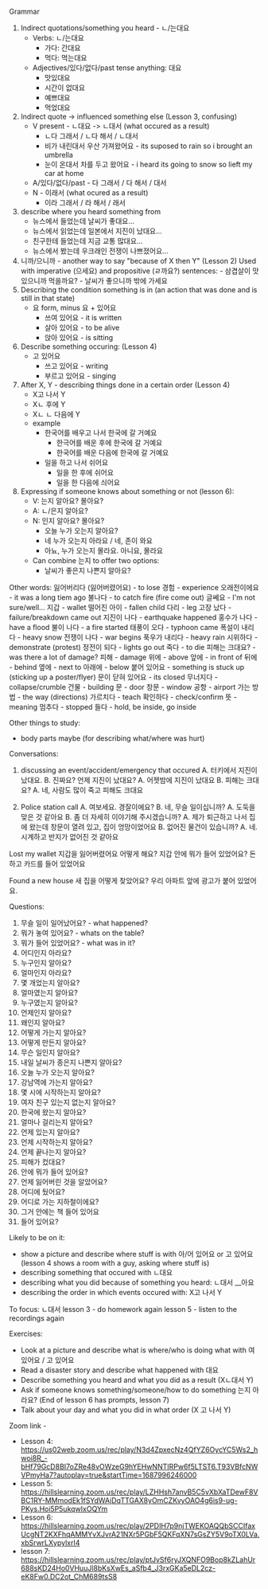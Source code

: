 Grammar
1. Indirect quotations/something you heard - ㄴ/는대요
    - Verbs: ㄴ/는대요
        - 가다: 간대요
        - 먹다: 먹는대요
    - Adjectives/있다/없다/past tense anything: 대요
        - 맛있대요
        - 시간이 없대요
        - 예쁘대요
        - 먹었대요
2. Indirect quote -> influenced something else (Lesson 3, confusing)
    - V present - ㄴ대요 -> ㄴ대서 (what occured as a result)
        - ㄴ다 그래서 / ㄴ다 해서 / ㄴ대서
        - 비가 내린대서 우산 가져왔어요 - its suposed to rain so i brought an umbrella
        - 눈이 온대서 차를 두고 왔어요 - i heard its going to snow so lieft my car at home
    - A/있다/없다/past - 다 그래서 / 다 해서 / 대서
    - N - 이래서 (what ocured as a result)
        - 이라 그래서 / 라 해서 / 래서
3. describe where you heard something from
    - 뉴스에서 들었는데 날씨가 좋대요...
    - 뉴스에서 읽었는데 일본에서 지진이 났대요...
    - 친구한테 들었는데 지금 교통 많대요...
    - 뉴스에서 봤는데 우크래인 전쟁이 나쁘졌어요...
4. 니까/으니까 - another way to say "because of X then Y" (Lesson 2)
    Used with imperative (으세요) and propositive (ㄹ까요?) sentences:
        - 삼겹살이 맛있으니까 먹을까요?
        - 날씨가 좋으니까 밖에 가세요
5. Describing the condition something is in (an action that was done and is still in that state)
    - 요 form, minus 요 + 있어요
        - 쓰여 있어요 - it is written
        - 살아 있어요 - to be alive
        - 앉아 있어요 - is sitting 
6. Describe something occuring: (Lesson 4)
    - 고 있어요
        - 쓰고 있어요 - writing
        - 부르고 있어요 - singing
7. After X, Y - describing things done in a certain order (Lesson 4)
    - X고 나서 Y
    - Xㄴ 후에 Y
    - Xㄴ ㄴ 다음에 Y
    - example
        - 한국어를 배우고 나서 한국에 갈 거예요
            - 한극어를 배운 후에 한국에 갈 거예요
            - 한국어를 배운 다음에 한국에 갈 거예요
        - 일을 하고 나서 쉬어요
            - 일을 한 후에 쉬어요
            - 일을 한 다음에 싀어요
6. Expressing if someone knows about something or not (lesson 6):
    - V: 는지 알아요? 몰아요?
    - A: ㄴ/은지 알아요?
    - N: 인지 알아요? 몰아요?
        - 오늘 누가 오는지 알아요?
        - 네 누가 오는지 아라요 / 네, 존이 와요
        - 아뇨, 누가 오는지 몰라요. 아니요, 몰라요
    - Can combine 는지 to offer two options:
        - 날씨가 좋은지 나쁜지 알아요?


Other words:
잃어버리다 (잃어버렸어요) - to lose
경험 - experience
오래전이에요 - it was a long tiem ago
불나다 - to catch fire (fire come out)
글쎄요 - I'm not sure/well...
지갑 - wallet
떨어진 아이 - fallen child
다리 - leg
고장 났다 - failure/breakdown came out
지진이 나다 - earthquake happened
홍수가 나다 - have a flood
불이 나다 - a fire started
태풍이 오다 - typhoon came
폭설이 내리다 - heavy snow
전쟁이 나다 - war begins
푹우가 내리다 - heavy rain
시위하다 - demonstrate (protest)
정전이 되다 - lights go out
죽다 - to die
피해는 크대요? - was there a lot of damage?
피해 - damage
위에 - above
앞에 - in front of
뒤에 - behind
옆에 - next to
아래에 - below
붙어 있어요 - something is stuck up (sticking up a poster/flyer)
문이 닫혀 있어요 - its closed
무너지다 - collapse/crumble
건물 - building
문 - door
창문 - window
공항 - airport
가는 방법 - the way (directions)
가르치다 - teach
확인하다 - check/confirm
뜻 - meaning
멈추다 - stopped
들다 - hold, be inside, go inside

Other things to study:
- body parts maybe (for describing what/where was hurt)

Conversations:
1. discussing an event/accident/emergency that occured
A. 터키에서 지진이 났대요.
B. 진짜요? 언제 지진이 났대요?
A. 어젯밤에 지진이 났대요
B. 피해는 크대요?
A. 네, 사람도 많이 죽고 피해도 크대요

2. Police station call
A. 여보세요. 경잘이에요?
B. 네, 무슬 일이십니까?
A. 도둑을 맞은 것 같아요
B. 좀 더 자세히 이야기해 주시겠습니까?
A. 제가 퇴근하고 나서 집에 왔는데 창문이 열려 있고, 집이 엉망이었어요
B. 없어진 물건이 있습니까?
A. 네. 시계하고 반지가 없어진 것 같아요

Lost my wallet
지갑을 잃어버렸어요
어떻게 해요? 지갑 안에 뭐가 들어 있었어요?
돈하고 카드를 들어 있었어요

Found a new house
새 집을 어떻게 찾았어요? 
우리 아파트 앞에 광고가 붙어 있었어요.



Questions:
1. 무슬 일이 일어났어요? - what happened?
2. 뭐가 놓여 있어요? - whats on the table?
3. 뭐가 들어 있었어요? - what was in it?
4. 어디인지 아라요?
5. 누구인지 알아요?
6. 얼마인지 아라요?
7. 몇 개었는지 알아요?
8. 얼마였는지 알아요?
9. 누구였는지 알아요?
10. 언제인지 알아요?
11. 왜인지 알아요?
12. 어떻게 가는지 알아요?
12. 어떻게 만든지 알아요?
13. 무슨 일인지 알아요?
14. 내일 날씨가 종은지 나쁜지 알아요?
15. 오늘 누가 오는지 알아요?
16. 강남역에 가는지 알아요?
17. 몇 시에 시작하는지 알아요?
18. 여자 친구 있는지 없는지 알아요?
19. 한국에 왔는지 알아요?
20. 얼마나 걸리는지 알아요?
21. 언제 있는지 알아요?
22. 언제 시작하는지 알아요?
23. 언제 끝나는지 알아요?
24. 피해가 컸대요?
25. 안에 뭐가 들어 있어요?
26. 언제 잃어버린 것을 알았어요?
26. 어디에 뒀어요?
27. 어디로 가는 지하철이에요?
28. 그거 안에는 책 들어 있어요
29. 들어 있어요?


Likely to be on it:
- show a picture and describe where stuff is with 아/어 있어요 or 고 있어요 (lesson 4 shows a room with a guy, asking where stuff is)
- describing something that occured with ㄴ대요
- describing what you did because of something you heard: ㄴ대서 __아요
- describing the order in which events occured with:  X고 나서 Y

To focus:
ㄴ대서 lesson 3 - do homework again
lesson 5 - listen to the recordings again


Exercises:
- Look at a picture and describe what is where/who is doing what with 여 있어요 / 고 있어요
- Read a disaster story and describe what happened with 대요
- Describe something you heard and what you did as a result (Xㄴ대서 Y)
- Ask if someone knows something/someone/how to do something 는지 아라요? (End of lesson 6 has prompts, lesson 7)
- Talk about your day and what you did in what order (X 고 나서 Y)

Zoom link - 
- Lesson 4: https://us02web.zoom.us/rec/play/N3d4ZpxecNz4QfYZ6OycYC5Ws2_hwoi8R_-bHf79GcD8BI7oZRe48vOWzeG9hYEHwNNTIRPw6f5LTST6.T93VBfcNWVPmyHa7?autoplay=true&startTime=1687996246000
- Lesson 5: https://hillslearning.zoom.us/rec/play/LZHHsh7anvB5C5vXbXaTDewF8VBC1RY-MMmodEk1fSYdWAjDqTTGAX8yOmCZKvyOAO4g6is9-ug-PKys.Hoi5P5ukqwIxOQYm
- Lesson 6: https://hillslearning.zoom.us/rec/play/2PDIH7p9njTWEKOAQQbSCCIfaxUcgNT2KXFhqAMMYvXJvrA21NXr5PGbF5QKFqXN7sGsZY5V9oTX0LVa.xbSrwrLXypylxrI4
- lesson 7: https://hillslearning.zoom.us/rec/play/ptJvSf6ryJXQNFO9Bop8kZLahUr688sKD24Ho0VHuuJl8bKsXwEs_aSfb4_J3rxGKa5eDL2cz-eK8Fw0.DC2ot_ChM689tsS8
